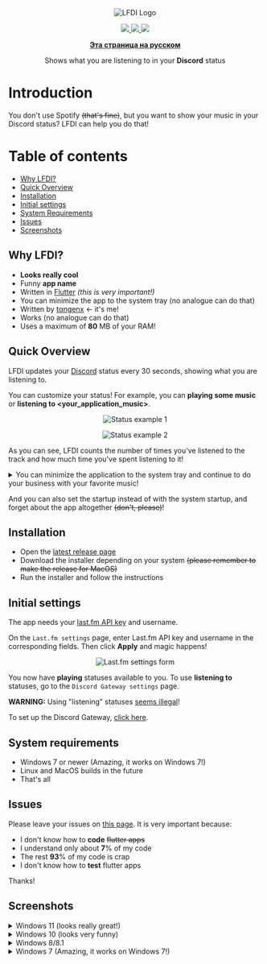 <div align='center'>
  <img src="https://imgur.com/Nm4OzW0.png" alt="LFDI Logo"/>
</div>

<p align='center'>
  <a title="Made with Fluent Design" href="https://github.com/bdlukaa/fluent_ui">
    <img src="https://img.shields.io/badge/fluent-design-blue?style=flat-square&color=7A7574&labelColor=0078D7"/>
  </a>
  <a title="Coded on Flutter with love 💖" href="https://flutter.dev">
    <img src="https://img.shields.io/badge/flutter-v2.10.5-blue">
  </a>
  <a title="Thank you, Dart!" href="https://dart.dev">
    <img src="https://img.shields.io/badge/dart-v2.16.2-blue">
  </a>  
</p>

<div align='center'>

  **[Эта страница на русском](./docs/README_rus.md)**

</div>

<p align='center'>
Shows what you are listening to in your <b>Discord</b> status
</p>

# Introduction

You don't use Spotify ~~(that's fine)~~, but you want to show your music in your Discord status? LFDI can help you do that!

# Table of contents

- [Why LFDI?](#why-lfdi)
- [Quick Overview](#quick-overview)
- [Installation](#installation)
- [Initial settings](#initial-settings)
- [System Requirements](#system-requirements)
- [Issues](#issues)
- [Screenshots](#screenshots)

## Why LFDI?

- **Looks really cool**
- Funny **app name**
- Written in [Flutter][flutter] *(this is very important!)*
- You can minimize the app to the system tray (no analogue can do that)
- Written by [tαngenx][tangenx]                             <- it's me!
- Works (no analogue can do that)
- Uses a maximum of **80** MB of your RAM!

[flutter]: https://flutter.dev
[tangenx]: https://github.com/tangenx

## Quick Overview

LFDI updates your [Discord][Discord] status every 30 seconds, showing what you are listening to.

You can customize your status! For example, you can **playing some music** or **listening to <your_application_music>**.

<div align='center'>

  ![Status example 1](https://i.imgur.com/QFadjYD.png)

  ![Status example 2](https://i.imgur.com/cfA9HfG.png)

</div>

As you can see, LFDI counts the number of times you've listened to the track and how much time you've spent listening to it!

<details>
  <summary>You can minimize the application to the system tray and continue to do your business with your favorite music!</summary>

  <div align='center'>

  ![Minimizing](https://i.imgur.com/zqlJ5Zr.png)

  </div>

</details>

And you can also set the startup instead of with the system startup, and forget about the app altogether ~~(don't, please)~~!

[Discord]: https://discord.com/

## Installation

- Open the [latest release page][Latest release]
- Download the installer depending on your system ~~(please remember to make the release for MacOS)~~
- Run the installer and follow the instructions

[Latest release]: https://github.com/tangenx/lfdi/releases/latest

## Initial settings

The app needs your [last.fm API key][last.fm API key] and username.

On the `Last.fm settings` page, enter Last.fm API key and username in the corresponding fields. Then click **Apply** and magic happens!

<div align='center'>

  ![Last.fm settings form](https://i.imgur.com/q9m42iy.png)

</div>

You now have **playing** statuses available to you. To use **listening to** statuses, go to the `Discord Gateway settings` page.

**WARNING:** Using "listening" statuses [seems illegal](./docs/en/why%20the%20gateway%20seems%20illegal.md)!

To set up the Discord Gateway, [click here](./docs/en/gateway/configure.md).

[last.fm API key]: https://www.last.fm/api/account/create

## System requirements

- Windows 7 or newer (Amazing, it works on Windows 7!)
- Linux and MacOS builds in the future
- That's all

## Issues

Please leave your issues on [this page][issues]. It is very important because:

- I don't know how to **code** ~~flutter apps~~
- I understand only about **7**% of my code
- The rest **93**% of my code is crap
- I don't know how to **test** flutter apps

Thanks!

[issues]: https://github.com/tangenx/lfdi/issues

## Screenshots

<details>
  <summary>Windows 11 (looks really great!)</summary>

  <div align='center'>

  ![Windows 11_1](https://i.imgur.com/0qeyNi8.png)

  ![Windows 11_2](https://i.imgur.com/UP2hK3A.png)

  </div>

</details>

<details>
  <summary>Windows 10 (looks very funny)</summary>

  <div align='center'>

  ![Windows 10](https://i.imgur.com/7HNUsLl.png)

  </div>

</details>

<details>
  <summary>Windows 8/8.1</summary>

  <div align='center'>

  ![Windows 8.1](https://i.imgur.com/5AJTRK0.png)

  </div>

</details>

<details>
  <summary>Windows 7 (Amazing, it works on Windows 7!)</summary>

  <div align='center'>

  ![Windows 7](https://i.imgur.com/6g3Q5SI.png)

  </div>

</details>
